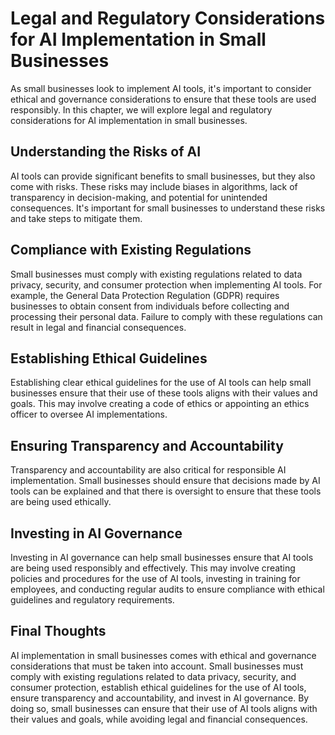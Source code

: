 # Legal and Regulatory Considerations for AI Implementation in Small Businesses

As small businesses look to implement AI tools, it's important to consider ethical and governance considerations to ensure that these tools are used responsibly. In this chapter, we will explore legal and regulatory considerations for AI implementation in small businesses.

Understanding the Risks of AI
-----------------------------

AI tools can provide significant benefits to small businesses, but they also come with risks. These risks may include biases in algorithms, lack of transparency in decision-making, and potential for unintended consequences. It's important for small businesses to understand these risks and take steps to mitigate them.

Compliance with Existing Regulations
------------------------------------

Small businesses must comply with existing regulations related to data privacy, security, and consumer protection when implementing AI tools. For example, the General Data Protection Regulation (GDPR) requires businesses to obtain consent from individuals before collecting and processing their personal data. Failure to comply with these regulations can result in legal and financial consequences.

Establishing Ethical Guidelines
-------------------------------

Establishing clear ethical guidelines for the use of AI tools can help small businesses ensure that their use of these tools aligns with their values and goals. This may involve creating a code of ethics or appointing an ethics officer to oversee AI implementations.

Ensuring Transparency and Accountability
----------------------------------------

Transparency and accountability are also critical for responsible AI implementation. Small businesses should ensure that decisions made by AI tools can be explained and that there is oversight to ensure that these tools are being used ethically.

Investing in AI Governance
--------------------------

Investing in AI governance can help small businesses ensure that AI tools are being used responsibly and effectively. This may involve creating policies and procedures for the use of AI tools, investing in training for employees, and conducting regular audits to ensure compliance with ethical guidelines and regulatory requirements.

Final Thoughts
--------------

AI implementation in small businesses comes with ethical and governance considerations that must be taken into account. Small businesses must comply with existing regulations related to data privacy, security, and consumer protection, establish ethical guidelines for the use of AI tools, ensure transparency and accountability, and invest in AI governance. By doing so, small businesses can ensure that their use of AI tools aligns with their values and goals, while avoiding legal and financial consequences.

